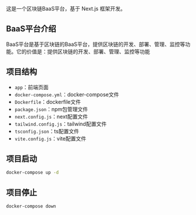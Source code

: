 这是一个区块链BaaS平台，基于 Next.js 框架开发。

## BaaS平台介绍

BaaS平台是基于区块链的BaaS平台，提供区块链的开发、部署、管理、监控等功能。它的价值是：提供区块链的开发、部署、管理、监控等功能


## 项目结构

- `app`：前端页面
- `docker-compose.yml`：docker-compose文件
- `Dockerfile`：dockerfile文件
- `package.json`：npm包管理文件
- `next.config.js`：next配置文件
- `tailwind.config.js`：tailwind配置文件
- `tsconfig.json`：ts配置文件
- `vite.config.js`：vite配置文件

## 项目启动

```bash
docker-compose up -d
```

## 项目停止

```bash
docker-compose down
```
